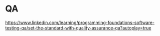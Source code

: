 # QA
https://www.linkedin.com/learning/programming-foundations-software-testing-qa/set-the-standard-with-quality-assurance-qa?autoplay=true
